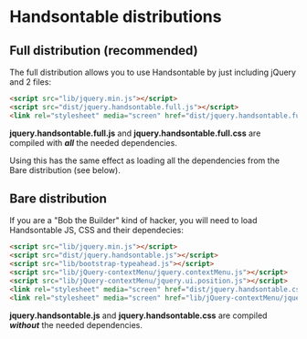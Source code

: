 # Handsontable distributions

## Full distribution (recommended)

The full distribution allows you to use Handsontable by just including jQuery and 2 files:
```html
<script src="lib/jquery.min.js"></script>
<script src="dist/jquery.handsontable.full.js"></script>
<link rel="stylesheet" media="screen" href="dist/jquery.handsontable.full.css">
```

**jquery.handsontable.full.js** and **jquery.handsontable.full.css** are compiled with ___all___ the needed dependencies.

Using this has the same effect as loading all the dependencies from the Bare distribution (see below).

## Bare distribution

If you are a "Bob the Builder" kind of hacker, you will need to load Handsontable JS, CSS and their dependecies:
```html
<script src="lib/jquery.min.js"></script>
<script src="dist/jquery.handsontable.js"></script>
<script src="lib/bootstrap-typeahead.js"></script>
<script src="lib/jQuery-contextMenu/jquery.contextMenu.js"></script>
<script src="lib/jQuery-contextMenu/jquery.ui.position.js"></script>
<link rel="stylesheet" media="screen" href="dist/jquery.handsontable.css">
<link rel="stylesheet" media="screen" href="lib/jQuery-contextMenu/jquery.contextMenu.css">
```

**jquery.handsontable.js** and **jquery.handsontable.css** are compiled ___without___ the needed dependencies.
